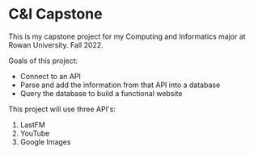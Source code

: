 # C&I Capstone
This is my capstone project for my Computing and Informatics major at Rowan University.
Fall 2022.

Goals of this project:
- Connect to an API
- Parse and add the information from that API into a database
- Query the database to build a functional website

This project will use three API's:
  1. LastFM
  2. YouTube
  3. Google Images
